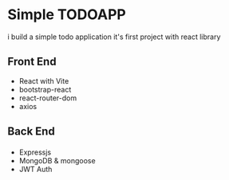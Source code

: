 <h1 style="text-algin:center;">Simple TODOAPP</h1>
<p>
  i build a simple todo application it's first project with react library
</p>


<h2>Front End</h2>
<ul>
  <li>React with Vite</li>
  <li>bootstrap-react</li>
  <li>react-router-dom</li>
  <li>axios</li>
</ul>


<h2>

  Back End
</h2>

<ul>
  <li>Expressjs</li>
  <li>MongoDB & mongoose</li>
  <li>JWT Auth</li>
</ul>

